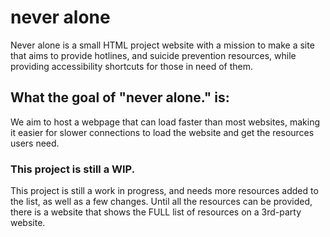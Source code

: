 # never alone
Never alone is a small HTML project website with a mission to make a site that aims to provide hotlines, and suicide prevention resources, while providing accessibility shortcuts for those in need of them.

## What the goal of "never alone." is:
We aim to host a webpage that can load faster than most websites, making it easier for slower connections to load the website and get the resources users need.

### This project is still a WIP.
This project is still a work in progress, and needs more resources added to the list, as well as a few changes. Until all the resources can be provided, there is a website that shows the FULL list of resources on a 3rd-party website.
